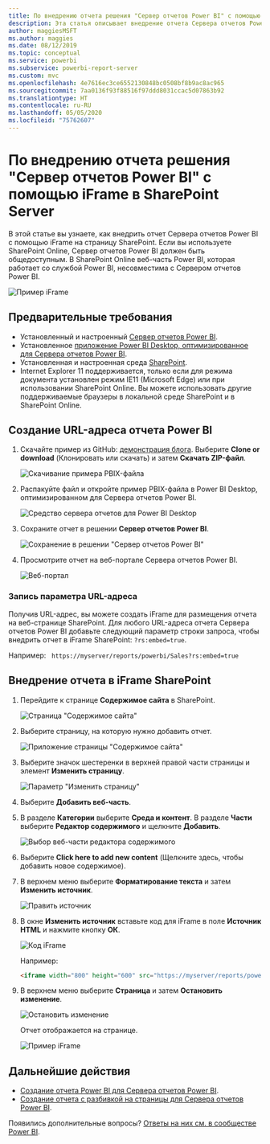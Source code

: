 ```yaml
---
title: По внедрению отчета решения "Сервер отчетов Power BI" с помощью iFrame в SharePoint Server
description: Эта статья описывает внедрение отчета Сервера отчетов Power BI с помощью iFrame в SharePoint Server.
author: maggiesMSFT
ms.author: maggies
ms.date: 08/12/2019
ms.topic: conceptual
ms.service: powerbi
ms.subservice: powerbi-report-server
ms.custom: mvc
ms.openlocfilehash: 4e7616ec3ce6552130848bc0508bf8b9ac8ac965
ms.sourcegitcommit: 7aa0136f93f88516f97ddd8031ccac5d07863b92
ms.translationtype: HT
ms.contentlocale: ru-RU
ms.lasthandoff: 05/05/2020
ms.locfileid: "75762607"
---
```

# <a name="embed-a-power-bi-report-server-report-using-an-iframe-in-sharepoint-server"></a>По внедрению отчета решения "Сервер отчетов Power BI" с помощью iFrame в SharePoint Server

В этой статье вы узнаете, как внедрить отчет Сервера отчетов Power BI с помощью iFrame на страницу SharePoint. Если вы используете SharePoint Online, Сервер отчетов Power BI должен быть общедоступным. В SharePoint Online веб-часть Power BI, которая работает со службой Power BI, несовместима с Сервером отчетов Power BI.  

![Пример iFrame](media/quickstart-embed/quickstart_embed_01.png)

## <a name="prerequisites"></a>Предварительные требования
* Установленный и настроенный [Сервер отчетов Power BI](https://powerbi.microsoft.com/report-server/).
* Установленное [приложение Power BI Desktop, оптимизированное для Сервера отчетов Power BI](install-powerbi-desktop.md).
* Установленная и настроенная среда [SharePoint](https://docs.microsoft.com/sharepoint/install/install).
* Internet Explorer 11 поддерживается, только если для режима документа установлен режим IE11 (Microsoft Edge) или при использовании SharePoint Online. Вы можете использовать другие поддерживаемые браузеры в локальной среде SharePoint и в SharePoint Online.

## <a name="create-the-power-bi-report-url"></a>Создание URL-адреса отчета Power BI

1. Скачайте пример из GitHub: [демонстрация блога](https://github.com/Microsoft/powerbi-desktop-samples). Выберите **Clone or download** (Клонировать или скачать) и затем **Скачать ZIP-файл**.

    ![Скачивание примера PBIX-файла](media/quickstart-embed/quickstart_embed_14.png)

2. Распакуйте файл и откройте пример PBIX-файла в Power BI Desktop, оптимизированном для Сервера отчетов Power BI.

    ![Средство сервера отчетов для Power BI Desktop](media/quickstart-embed/quickstart_embed_02.png)

3. Сохраните отчет в решении **Сервер отчетов Power BI**. 

    ![Сохранение в решении "Сервер отчетов Power BI"](media/quickstart-embed/quickstart_embed_03.png)

4. Просмотрите отчет на веб-портале Сервера отчетов Power BI.

    ![Веб-портал](media/quickstart-embed/quickstart_embed_04.png)

### <a name="capture-the-url-parameter"></a>Запись параметра URL-адреса

Получив URL-адрес, вы можете создать iFrame для размещения отчета на веб-странице SharePoint. Для любого URL-адреса отчета Сервера отчетов Power BI добавьте следующий параметр строки запроса, чтобы внедрить отчет в iFrame SharePoint: `?rs:embed=true`.

   Например:
    ``` 
    https://myserver/reports/powerbi/Sales?rs:embed=true
    ```
## <a name="embed-the-report-in-a-sharepoint-iframe"></a>Внедрение отчета в iFrame SharePoint

1. Перейдите к странице **Содержимое сайта** в SharePoint.

    ![Страница "Содержимое сайта"](media/quickstart-embed/quickstart_embed_05.png)

2. Выберите страницу, на которую нужно добавить отчет.

    ![Приложение страницы "Содержимое сайта"](media/quickstart-embed/quickstart_embed_06.png)

3. Выберите значок шестеренки в верхней правой части страницы и элемент **Изменить страницу**.

    ![Параметр "Изменить страницу"](media/quickstart-embed/quickstart_embed_07.png)

4. Выберите **Добавить веб-часть**.

5. В разделе **Категории** выберите **Среда и контент**. В разделе **Части** выберите **Редактор содержимого** и щелкните **Добавить**.

    ![Выбор веб-части редактора содержимого](media/quickstart-embed/quickstart_embed_09.png)

6. Выберите **Click here to add new content** (Щелкните здесь, чтобы добавить новое содержимое).

7. В верхнем меню выберите **Форматирование текста** и затем **Изменить источник**.

     ![Править источник](media/quickstart-embed/quickstart_embed_11.png)

8. В окне **Изменить источник** вставьте код для iFrame в поле **Источник HTML** и нажмите кнопку **ОК**.

    ![Код iFrame](media/quickstart-embed/quickstart_embed_12.png)

     Например:
     ```html
     <iframe width="800" height="600" src="https://myserver/reports/powerbi/Sales?rs:embed=true" frameborder="0" allowFullScreen="true"></iframe>
     ```

9. В верхнем меню выберите **Страница** и затем **Остановить изменение**.

    ![Остановить изменение](media/quickstart-embed/quickstart_embed_13.png)

    Отчет отображается на странице.

    ![Пример iFrame](media/quickstart-embed/quickstart_embed_01.png)

## <a name="next-steps"></a>Дальнейшие действия

- [Создание отчета Power BI для Сервера отчетов Power BI](quickstart-create-powerbi-report.md).  
- [Создание отчета с разбивкой на страницы для Сервера отчетов Power BI](quickstart-create-paginated-report.md).  

Появились дополнительные вопросы? [Ответы на них см. в сообществе Power BI](https://community.powerbi.com/). 
